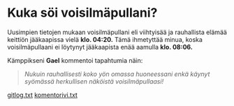 # Kuka söi voisilmäpullani?

Uusimpien tietojen mukaan voisilmäpullani eli viihtyisää ja rauhallista elämää keittiön jääkaapissa vielä **klo. 04:20.** Tämä ihmetyttää minua, koska voisilmäpullaani ei löytynyt jääkaapista enää aamulla **klo. 08:06.** 

Kämppikseni **Gael** kommentoi tapahtumia näin:

> *Nukuin rauhallisesti koko yön omassa huoneessani enkä käynyt syömässä herkullisen näköistä voisilmäpullaasi!*


[gitlog.txt](https://github.com/nicolaskivimaki/ot-harjoitustyo2/blob/main/laskarit/viikko1/gitlog.txt)
[komentorivi.txt](https://github.com/nicolaskivimaki/ot-harjoitustyo2/blob/main/laskarit/viikko1/komentorivi.txt)
